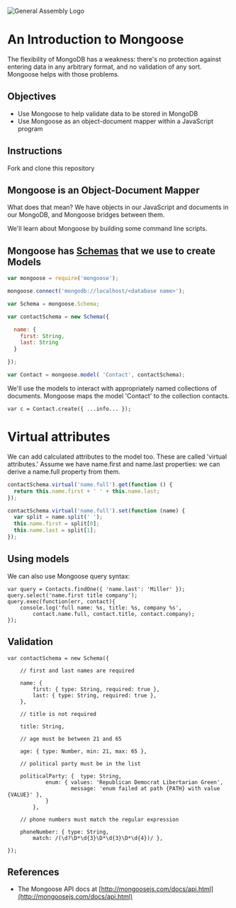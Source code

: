 ![General Assembly Logo](http://i.imgur.com/ke8USTq.png)

# An Introduction to Mongoose

The flexibility of MongoDB has a weakness: there's no protection against entering data in any arbitrary format, and no validation of any sort.  Mongoose helps with those problems.

## Objectives

* Use Mongoose to help validate data to be stored in MongoDB
* Use Mongoose as an object-document mapper within a JavaScript program

## Instructions

Fork and clone this repository

## Mongoose is an Object-Document Mapper

What does that mean?  We have objects in our JavaScript and documents in our MongoDB, and Mongoose bridges between them.

We'll learn about Mongoose by building some command line scripts.

## Mongoose has [Schemas](http://mongoosejs.com/docs/guide.html) that we use to create Models

```js
var mongoose = require('mongoose');

mongoose.connect('mongodb://localhost/<database name>');

var Schema = mongoose.Schema;

var contactSchema = new Schema({

  name: {
    first: String,
    last: String
  }

});

var Contact = mongoose.model( 'Contact', contactSchema);

```

We'll use the models to interact with appropriately named collections of documents.  Mongoose maps the model 'Contact' to the collection contacts.

```
var c = Contact.create({ ...info... });
```

# Virtual attributes

We can add calculated attributes to the model too.  These are called 'virtual attributes.'  Assume we have name.first and name.last properties: we can derive a name.full property from them.

```js
contactSchema.virtual('name.full').get(function () {
  return this.name.first + ' ' + this.name.last;
});

contactSchema.virtual('name.full').set(function (name) {
  var split = name.split(' ');
  this.name.first = split[0];
  this.name.last = split[1];
});
```

## Using models

We can also use Mongoose query syntax:

```
var query = Contacts.findOne({ 'name.last': 'Miller' });
query.select('name.first title company');
query.exec(function(err, contact){
    console.log('full name: %s, title: %s, company %s',
        contact.name.full, contact.title, contact.company);
});
```

## Validation

```
var contactSchema = new Schema({

    // first and last names are required

    name: {
        first: { type: String, required: true },
        last: { type: String, required: true },
    },

    // title is not required

    title: String,

    // age must be between 21 and 65

    age: { type: Number, min: 21, max: 65 },

    // political party must be in the list

    politicalParty: {  type: String,
            enum: { values: 'Republican Democrat Libertarian Green',
                    message: 'enum failed at path {PATH} with value {VALUE}' },
            }
        },

    // phone numbers must match the regular expression

    phoneNumber: { type: String,
        match: /(\d?\D*\d{3}\D*\d{3}\D*\d{4})/ },

});
```

## References

* The Mongoose API docs at [http://mongoosejs.com/docs/api.html](http://mongoosejs.com/docs/api.html)
